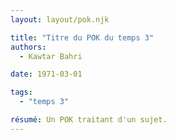 ```yaml
---
layout: layout/pok.njk

title: "Titre du POK du temps 3"
authors:
  - Kawtar Bahri

date: 1971-03-01

tags: 
  - "temps 3"

résumé: Un POK traitant d'un sujet.
---
```

